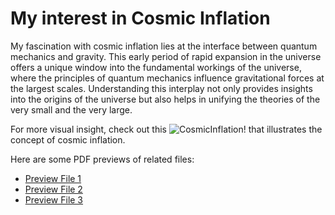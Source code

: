 # My interest in Cosmic Inflation

My fascination with cosmic inflation lies at the interface between quantum mechanics and gravity. This early period of rapid expansion in the universe offers a unique window into the fundamental workings of the universe, where the principles of quantum mechanics influence gravitational forces at the largest scales. Understanding this interplay not only provides insights into the origins of the universe but also helps in unifying the theories of the very small and the very large.

For more visual insight, check out this ![CosmicInflation!](/research/inflation/Inflation") that illustrates the concept of cosmic inflation.


Here are some PDF previews of related files:
- [Preview File 1](file1.pdf)
- [Preview File 2](file2.pdf)
- [Preview File 3](file3.pdf)
